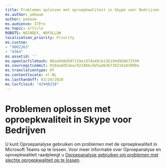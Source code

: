 ```yaml
---
title: Problemen oplossen met oproepkwaliteit in Skype voor Bedrijven
ms.author: pebaum
author: pebaum
ms.audience: ITPro
ms.topic: article
ROBOTS: NOINDEX, NOFOLLOW
localization_priority: Priority
ms.custom:
- "9002263"
- "4364"
ms.assetid: ''
ms.openlocfilehash: 06aeb98d507119e1d7da49cb13b194d9b8672599
ms.sourcegitcommit: 018aadd53eac92248bc6d5ad63b739216103090a
ms.translationtype: HT
ms.contentlocale: nl-NL
ms.lasthandoff: 03/24/2020
ms.locfileid: "42940238"
---
```

# <a name="troubleshoot-skype-for-business-call-quality"></a>Problemen oplossen met oproepkwaliteit in Skype voor Bedrijven

U kunt Oproepanalyse gebruiken om problemen met de oproepkwaliteit in Microsoft Teams op te lossen. Voor meer informatie over Oproepanalyse en oproepkwaliteit raadpleegt u [Oproepanalyse gebruiken om problemen met slechte oproepkwaliteit op te lossen](https://docs.microsoft.com/MicrosoftTeams/use-call-analytics-to-troubleshoot-poor-call-quality).
